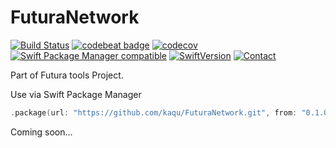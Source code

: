 # FuturaNetwork

[![Build Status](https://travis-ci.org/kaqu/FuturaNetwork.svg?branch=master)](https://travis-ci.org/kaqu/FuturaNetwork)
[![codebeat badge](https://codebeat.co/badges/0ca9113f-f8dc-42e3-a17f-3afc36ecf625)](https://codebeat.co/projects/github-com-kaqu-futuranetwork-master)
[![codecov](https://codecov.io/gh/kaqu/FuturaNetwork/branch/master/graph/badge.svg)](https://codecov.io/gh/kaqu/FuturaNetwork)
[![Swift Package Manager compatible](https://img.shields.io/badge/Swift%20Package%20Manager-compatible-brightgreen.svg)](https://github.com/apple/swift-package-manager)
[![SwiftVersion](https://img.shields.io/badge/Swift-4.0-brightgreen.svg)]()
[![Contact](https://img.shields.io/badge/contact-@kaqukal-blue.svg?style=flat)](https://twitter.com/kaqukal)

Part of Futura tools Project.

Use via Swift Package Manager
```swift
.package(url: "https://github.com/kaqu/FuturaNetwork.git", from: "0.1.0"),
```

Coming soon...
